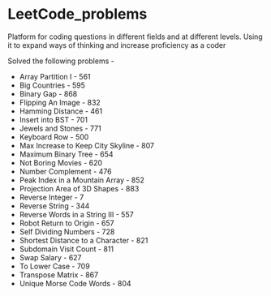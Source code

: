 # LeetCode_problems
  Platform for coding questions in different fields and at different levels. Using it to expand ways of thinking and increase proficiency as a coder
  
Solved the following problems -
- Array Partition I - 561
- Big Countries - 595
- Binary Gap - 868
- Flipping An Image - 832
- Hamming Distance - 461
- Insert into BST - 701
- Jewels and Stones - 771
- Keyboard Row - 500
- Max Increase to Keep City Skyline - 807
- Maximum Binary Tree - 654
- Not Boring Movies - 620
- Number Complement - 476
- Peak Index in a Mountain Array - 852
- Projection Area of 3D Shapes - 883
- Reverse Integer - 7
- Reverse String - 344
- Reverse Words in a String III - 557
- Robot Return to Origin - 657
- Self Dividing Numbers - 728
- Shortest Distance to a Character - 821
- Subdomain Visit Count - 811
- Swap Salary - 627
- To Lower Case - 709
- Transpose Matrix - 867
- Unique Morse Code Words - 804
